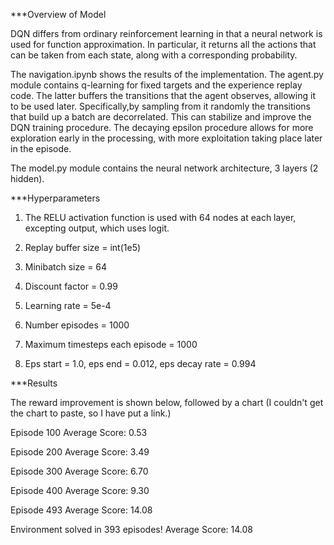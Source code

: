 


***Overview of Model

DQN differs from ordinary reinforcement learning in that a neural network is used for function approximation.  In particular,
it returns all the actions that can be taken from each state, along with a corresponding probability.

The navigation.ipynb shows the results of the implementation.  The agent.py module contains q-learning for fixed targets and the 
experience replay code. The latter buffers the transitions that the agent observes, allowing it to be used later. 
Specifically,by sampling from it randomly the transitions that build up a batch are decorrelated. This can stabilize
and improve the DQN training procedure. The decaying epsilon procedure allows for more exploration early in the processing, with 
more exploitation taking place later in the episode.

The model.py module contains the neural network architecture, 3 layers (2 hidden).

***Hyperparameters

1.  The RELU activation function is used with 64 nodes at each layer, excepting output, which uses logit.

2.  Replay buffer size = int(1e5)

3.  Minibatch size = 64

4.  Discount factor = 0.99

5.  Learning rate = 5e-4

6.  Number episodes = 1000

7.  Maximum timesteps each episode = 1000

8. Eps start = 1.0, eps end = 0.012, eps decay rate = 0.994

***Results

The reward improvement is shown below, followed by a chart (I couldn't get the chart to paste, so I have put a link.)

Episode 100	Average Score: 0.53

Episode 200	Average Score: 3.49

Episode 300	Average Score: 6.70

Episode 400	Average Score: 9.30

Episode 493	Average Score: 14.08

Environment solved in 393 episodes!	Average Score: 14.08


